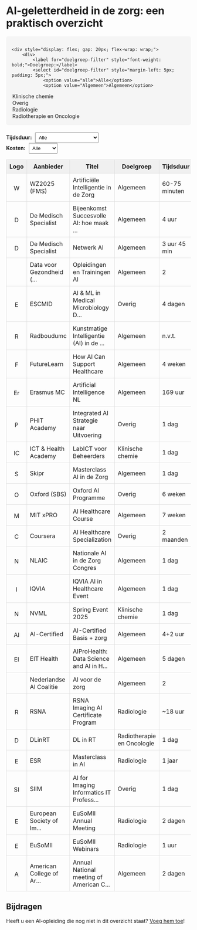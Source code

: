 #  AI-geletterdheid in de zorg: een praktisch overzicht


<div style="margin-bottom: 20px; padding: 15px; background-color: #f5f5f5; border-radius: 5px;">
    
    <div style="display: flex; gap: 20px; flex-wrap: wrap;">
        <div>
            <label for="doelgroep-filter" style="font-weight: bold;">Doelgroep:</label>
            <select id="doelgroep-filter" style="margin-left: 5px; padding: 5px;">
                <option value="alle">Alle</option>
                <option value="Algemeen">Algemeen</option>
<option value="Klinische chemie">Klinische chemie</option>
<option value="Overig">Overig</option>
<option value="Radiologie">Radiologie</option>
<option value="Radiotherapie en Oncologie">Radiotherapie en Oncologie</option>
            </select>
        </div>
        <div>
            <label for="tijdsduur-filter" style="font-weight: bold;">Tijdsduur:</label>
            <select id="tijdsduur-filter" style="margin-left: 5px; padding: 5px;">
                <option value="alle">Alle</option>
                <option value="kort">Kort (uren/minuten)</option>
                <option value="middel">Middel (dagen)</option>
                <option value="lang">Lang (weken/maanden)</option>
            </select>
        </div>
        <div>
            <label for="kosten-filter" style="font-weight: bold;">Kosten:</label>
            <select id="kosten-filter" style="margin-left: 5px; padding: 5px;">
                <option value="alle">Alle</option>
                <option value="gratis">Gratis</option>
                <option value="betaald">Betaald</option>
            </select>
        </div>
    </div>
</div>


<table id="course-table" style="width: 100%; border-collapse: collapse;">
<thead>
<tr style="background-color: #f0f0f0;">
<th style="border: 1px solid #ddd; padding: 8px;">Logo</th>
<th style="border: 1px solid #ddd; padding: 8px;">Aanbieder</th>
<th style="border: 1px solid #ddd; padding: 8px;">Titel</th>
<th style="border: 1px solid #ddd; padding: 8px;">Doelgroep</th>
<th style="border: 1px solid #ddd; padding: 8px;">Tijdsduur</th>
<th style="border: 1px solid #ddd; padding: 8px;">Kosten</th>
<th style="border: 1px solid #ddd; padding: 8px;">Link</th>
</tr>
</thead>
<tbody>
<tr style="border: 1px solid #ddd;">
    <td style="border: 1px solid #ddd; padding: 8px; text-align: center;"><img src="https://www.google.com/s2/favicons?domain=wz2025.nl&sz=16" alt="WZ2025 (FMS)" width="16" height="16" style="vertical-align: middle;"></td>
    <td style="border: 1px solid #ddd; padding: 8px;">WZ2025 (FMS)</td>
    <td style="border: 1px solid #ddd; padding: 8px;">Artificiële Intelligentie in de Zorg</td>
    <td style="border: 1px solid #ddd; padding: 8px;">Algemeen</td>
    <td style="border: 1px solid #ddd; padding: 8px;">60-75 minuten</td>
    <td style="border: 1px solid #ddd; padding: 8px;">In overleg</td>
    <td style="border: 1px solid #ddd; padding: 8px; text-align: center;"><a href="https://www.wz2025.nl/2021/11/06/artificiele-intelligentie-in-de-zorg" target="_blank">LINK</a></td>
</tr>
<tr style="border: 1px solid #ddd;">
    <td style="border: 1px solid #ddd; padding: 8px; text-align: center;"><img src="https://www.google.com/s2/favicons?domain=demedischspecialist.nl&sz=16" alt="De Medisch Specialist" width="16" height="16" style="vertical-align: middle;"></td>
    <td style="border: 1px solid #ddd; padding: 8px;">De Medisch Specialist</td>
    <td style="border: 1px solid #ddd; padding: 8px;"><span title="Bijeenkomst Succesvolle AI: hoe maak je dat meetbaar">Bijeenkomst Succesvolle AI: hoe maak ...</span></td>
    <td style="border: 1px solid #ddd; padding: 8px;">Algemeen</td>
    <td style="border: 1px solid #ddd; padding: 8px;">4 uur</td>
    <td style="border: 1px solid #ddd; padding: 8px;">€0</td>
    <td style="border: 1px solid #ddd; padding: 8px; text-align: center;"><a href="https://demedischspecialist.nl/agenda/bijeenkomst-succesvolle-ai-hoe-maak-je-dat-meetbaar" target="_blank">LINK</a></td>
</tr>
<tr style="border: 1px solid #ddd;">
    <td style="border: 1px solid #ddd; padding: 8px; text-align: center;"><img src="https://www.google.com/s2/favicons?domain=demedischspecialist.nl&sz=16" alt="De Medisch Specialist" width="16" height="16" style="vertical-align: middle;"></td>
    <td style="border: 1px solid #ddd; padding: 8px;">De Medisch Specialist</td>
    <td style="border: 1px solid #ddd; padding: 8px;">Netwerk AI</td>
    <td style="border: 1px solid #ddd; padding: 8px;">Algemeen</td>
    <td style="border: 1px solid #ddd; padding: 8px;">3 uur 45 min</td>
    <td style="border: 1px solid #ddd; padding: 8px;">€0</td>
    <td style="border: 1px solid #ddd; padding: 8px; text-align: center;"><a href="https://demedischspecialist.nl/nieuwsoverzicht/nieuws/netwerk-ai-nooitmeertikken" target="_blank">LINK</a></td>
</tr>
<tr style="border: 1px solid #ddd;">
    <td style="border: 1px solid #ddd; padding: 8px; text-align: center;"></td>
    <td style="border: 1px solid #ddd; padding: 8px;"><span title="Data voor Gezondheid (VWS)">Data voor Gezondheid (...</span></td>
    <td style="border: 1px solid #ddd; padding: 8px;">Opleidingen en Trainingen AI</td>
    <td style="border: 1px solid #ddd; padding: 8px;">Algemeen</td>
    <td style="border: 1px solid #ddd; padding: 8px;">2</td>
    <td style="border: 1px solid #ddd; padding: 8px;">5 uur</td>
    <td style="border: 1px solid #ddd; padding: 8px; text-align: center;"></td>
</tr>
<tr style="border: 1px solid #ddd;">
    <td style="border: 1px solid #ddd; padding: 8px; text-align: center;"><img src="https://www.google.com/s2/favicons?domain=escmid.org&sz=16" alt="ESCMID" width="16" height="16" style="vertical-align: middle;"></td>
    <td style="border: 1px solid #ddd; padding: 8px;">ESCMID</td>
    <td style="border: 1px solid #ddd; padding: 8px;"><span title="AI &amp; ML in Medical Microbiology Diagnostics">AI &amp; ML in Medical Microbiology D...</span></td>
    <td style="border: 1px solid #ddd; padding: 8px;">Overig</td>
    <td style="border: 1px solid #ddd; padding: 8px;">4 dagen</td>
    <td style="border: 1px solid #ddd; padding: 8px;">€350-€750</td>
    <td style="border: 1px solid #ddd; padding: 8px; text-align: center;"><a href="https://www.escmid.org/event-detail/artificial-intelligence-and-machine-learning-in-medical-microbiology-diagnostics" target="_blank">LINK</a></td>
</tr>
<tr style="border: 1px solid #ddd;">
    <td style="border: 1px solid #ddd; padding: 8px; text-align: center;"><img src="https://www.google.com/s2/favicons?domain=radboudumc.nl&sz=16" alt="Radboudumc" width="16" height="16" style="vertical-align: middle;"></td>
    <td style="border: 1px solid #ddd; padding: 8px;">Radboudumc</td>
    <td style="border: 1px solid #ddd; padding: 8px;"><span title="Kunstmatige Intelligentie (AI) in de Zorg">Kunstmatige Intelligentie (AI) in de ...</span></td>
    <td style="border: 1px solid #ddd; padding: 8px;">Algemeen</td>
    <td style="border: 1px solid #ddd; padding: 8px;">n.v.t.</td>
    <td style="border: 1px solid #ddd; padding: 8px;">n.v.t.</td>
    <td style="border: 1px solid #ddd; padding: 8px; text-align: center;"><a href="https://www.radboudumc.nl/over-het-radboudumc/strategie/themas/kunstmatige-intelligentie-ai-in-de-zorg" target="_blank">LINK</a></td>
</tr>
<tr style="border: 1px solid #ddd;">
    <td style="border: 1px solid #ddd; padding: 8px; text-align: center;"><img src="https://www.google.com/s2/favicons?domain=futurelearn.com&sz=16" alt="FutureLearn" width="16" height="16" style="vertical-align: middle;"></td>
    <td style="border: 1px solid #ddd; padding: 8px;">FutureLearn</td>
    <td style="border: 1px solid #ddd; padding: 8px;">How AI Can Support Healthcare</td>
    <td style="border: 1px solid #ddd; padding: 8px;">Algemeen</td>
    <td style="border: 1px solid #ddd; padding: 8px;">4 weken</td>
    <td style="border: 1px solid #ddd; padding: 8px;">€0</td>
    <td style="border: 1px solid #ddd; padding: 8px; text-align: center;"><a href="https://www.futurelearn.com/courses/how-artificial-intelligence-can-support-healthcare" target="_blank">LINK</a></td>
</tr>
<tr style="border: 1px solid #ddd;">
    <td style="border: 1px solid #ddd; padding: 8px; text-align: center;"><img src="https://www.google.com/s2/favicons?domain=erasmusmc.nl&sz=16" alt="Erasmus MC" width="16" height="16" style="vertical-align: middle;"></td>
    <td style="border: 1px solid #ddd; padding: 8px;">Erasmus MC</td>
    <td style="border: 1px solid #ddd; padding: 8px;">Artificial Intelligence NL</td>
    <td style="border: 1px solid #ddd; padding: 8px;">Algemeen</td>
    <td style="border: 1px solid #ddd; padding: 8px;">169 uur</td>
    <td style="border: 1px solid #ddd; padding: 8px;">€0</td>
    <td style="border: 1px solid #ddd; padding: 8px; text-align: center;"><a href="https://www.erasmusmc.nl/nl-nl/onderwijs/opleidingen/artificial-intelligence-nl" target="_blank">LINK</a></td>
</tr>
<tr style="border: 1px solid #ddd;">
    <td style="border: 1px solid #ddd; padding: 8px; text-align: center;"><img src="https://www.google.com/s2/favicons?domain=phit.nl&sz=16" alt="PHIT Academy" width="16" height="16" style="vertical-align: middle;"></td>
    <td style="border: 1px solid #ddd; padding: 8px;">PHIT Academy</td>
    <td style="border: 1px solid #ddd; padding: 8px;">Integrated AI Strategie naar Uitvoering</td>
    <td style="border: 1px solid #ddd; padding: 8px;">Overig</td>
    <td style="border: 1px solid #ddd; padding: 8px;">1 dag</td>
    <td style="border: 1px solid #ddd; padding: 8px;">€795</td>
    <td style="border: 1px solid #ddd; padding: 8px; text-align: center;"><a href="https://phit.nl/academy/cursus/interop/integrated-ai/integrated-ai-8-oktober-2025" target="_blank">LINK</a></td>
</tr>
<tr style="border: 1px solid #ddd;">
    <td style="border: 1px solid #ddd; padding: 8px; text-align: center;"><img src="https://www.google.com/s2/favicons?domain=icthealth.nl&sz=16" alt="ICT &amp; Health Academy" width="16" height="16" style="vertical-align: middle;"></td>
    <td style="border: 1px solid #ddd; padding: 8px;">ICT &amp; Health Academy</td>
    <td style="border: 1px solid #ddd; padding: 8px;">LabICT voor Beheerders</td>
    <td style="border: 1px solid #ddd; padding: 8px;">Klinische chemie</td>
    <td style="border: 1px solid #ddd; padding: 8px;">1 dag</td>
    <td style="border: 1px solid #ddd; padding: 8px;">€695</td>
    <td style="border: 1px solid #ddd; padding: 8px; text-align: center;"><a href="https://icthealth.nl/academy/diagnostiek-labict-voor-beheerders" target="_blank">LINK</a></td>
</tr>
<tr style="border: 1px solid #ddd;">
    <td style="border: 1px solid #ddd; padding: 8px; text-align: center;"><img src="https://www.google.com/s2/favicons?domain=skipr.nl&sz=16" alt="Skipr" width="16" height="16" style="vertical-align: middle;"></td>
    <td style="border: 1px solid #ddd; padding: 8px;">Skipr</td>
    <td style="border: 1px solid #ddd; padding: 8px;">Masterclass AI in de Zorg</td>
    <td style="border: 1px solid #ddd; padding: 8px;">Algemeen</td>
    <td style="border: 1px solid #ddd; padding: 8px;">1 dag</td>
    <td style="border: 1px solid #ddd; padding: 8px;">€499</td>
    <td style="border: 1px solid #ddd; padding: 8px; text-align: center;"><a href="https://www.skipr.nl/events/masterclass-artificial-intelligence-in-de-zorg" target="_blank">LINK</a></td>
</tr>
<tr style="border: 1px solid #ddd;">
    <td style="border: 1px solid #ddd; padding: 8px; text-align: center;"><img src="https://www.google.com/s2/favicons?domain=sbs.ox.ac.uk&sz=16" alt="Oxford (SBS)" width="16" height="16" style="vertical-align: middle;"></td>
    <td style="border: 1px solid #ddd; padding: 8px;">Oxford (SBS)</td>
    <td style="border: 1px solid #ddd; padding: 8px;">Oxford AI Programme</td>
    <td style="border: 1px solid #ddd; padding: 8px;">Overig</td>
    <td style="border: 1px solid #ddd; padding: 8px;">6 weken</td>
    <td style="border: 1px solid #ddd; padding: 8px;">£2300</td>
    <td style="border: 1px solid #ddd; padding: 8px; text-align: center;"><a href="https://www.sbs.ox.ac.uk/programmes/executive-education/online-programmes/oxford-artificial-intelligence-programme" target="_blank">LINK</a></td>
</tr>
<tr style="border: 1px solid #ddd;">
    <td style="border: 1px solid #ddd; padding: 8px; text-align: center;"><img src="https://www.google.com/s2/favicons?domain=xpro.mit.edu&sz=16" alt="MIT xPRO" width="16" height="16" style="vertical-align: middle;"></td>
    <td style="border: 1px solid #ddd; padding: 8px;">MIT xPRO</td>
    <td style="border: 1px solid #ddd; padding: 8px;">AI Healthcare Course</td>
    <td style="border: 1px solid #ddd; padding: 8px;">Algemeen</td>
    <td style="border: 1px solid #ddd; padding: 8px;">7 weken</td>
    <td style="border: 1px solid #ddd; padding: 8px;">$2650</td>
    <td style="border: 1px solid #ddd; padding: 8px; text-align: center;"><a href="https://xpro.mit.edu/courses/course-v1:xPRO+AIHCx+R1" target="_blank">LINK</a></td>
</tr>
<tr style="border: 1px solid #ddd;">
    <td style="border: 1px solid #ddd; padding: 8px; text-align: center;"><img src="https://www.google.com/s2/favicons?domain=coursera.org&sz=16" alt="Coursera" width="16" height="16" style="vertical-align: middle;"></td>
    <td style="border: 1px solid #ddd; padding: 8px;">Coursera</td>
    <td style="border: 1px solid #ddd; padding: 8px;">AI Healthcare Specialization</td>
    <td style="border: 1px solid #ddd; padding: 8px;">Overig</td>
    <td style="border: 1px solid #ddd; padding: 8px;">2 maanden</td>
    <td style="border: 1px solid #ddd; padding: 8px;">€0</td>
    <td style="border: 1px solid #ddd; padding: 8px; text-align: center;"><a href="https://www.coursera.org/specializations/ai-healthcare" target="_blank">LINK</a></td>
</tr>
<tr style="border: 1px solid #ddd;">
    <td style="border: 1px solid #ddd; padding: 8px; text-align: center;"><img src="https://www.google.com/s2/favicons?domain=nlaic.com&sz=16" alt="NLAIC" width="16" height="16" style="vertical-align: middle;"></td>
    <td style="border: 1px solid #ddd; padding: 8px;">NLAIC</td>
    <td style="border: 1px solid #ddd; padding: 8px;">Nationale AI in de Zorg Congres</td>
    <td style="border: 1px solid #ddd; padding: 8px;">Algemeen</td>
    <td style="border: 1px solid #ddd; padding: 8px;">1 dag</td>
    <td style="border: 1px solid #ddd; padding: 8px;">€0</td>
    <td style="border: 1px solid #ddd; padding: 8px; text-align: center;"><a href="https://nlaic.com/agenda/nationale-ai-in-de-zorg-congres" target="_blank">LINK</a></td>
</tr>
<tr style="border: 1px solid #ddd;">
    <td style="border: 1px solid #ddd; padding: 8px; text-align: center;"><img src="https://www.google.com/s2/favicons?domain=events.iqvia.com&sz=16" alt="IQVIA" width="16" height="16" style="vertical-align: middle;"></td>
    <td style="border: 1px solid #ddd; padding: 8px;">IQVIA</td>
    <td style="border: 1px solid #ddd; padding: 8px;">IQVIA AI in Healthcare Event</td>
    <td style="border: 1px solid #ddd; padding: 8px;">Algemeen</td>
    <td style="border: 1px solid #ddd; padding: 8px;">1 dag</td>
    <td style="border: 1px solid #ddd; padding: 8px;">€0</td>
    <td style="border: 1px solid #ddd; padding: 8px; text-align: center;"><a href="https://www.events.iqvia.com/event/b3a10e75-f317-400e-ada9-3012bd30640d/summary" target="_blank">LINK</a></td>
</tr>
<tr style="border: 1px solid #ddd;">
    <td style="border: 1px solid #ddd; padding: 8px; text-align: center;"><img src="https://www.google.com/s2/favicons?domain=nvml.nl&sz=16" alt="NVML" width="16" height="16" style="vertical-align: middle;"></td>
    <td style="border: 1px solid #ddd; padding: 8px;">NVML</td>
    <td style="border: 1px solid #ddd; padding: 8px;">Spring Event 2025</td>
    <td style="border: 1px solid #ddd; padding: 8px;">Klinische chemie</td>
    <td style="border: 1px solid #ddd; padding: 8px;">1 dag</td>
    <td style="border: 1px solid #ddd; padding: 8px;">€133/€190</td>
    <td style="border: 1px solid #ddd; padding: 8px; text-align: center;"><a href="https://www.nvml.nl/opleiding/agenda/event/81/spring-event-2025/schedule" target="_blank">LINK</a></td>
</tr>
<tr style="border: 1px solid #ddd;">
    <td style="border: 1px solid #ddd; padding: 8px; text-align: center;"><img src="https://www.google.com/s2/favicons?domain=academy.aicertified.nl&sz=16" alt="AI-Certified" width="16" height="16" style="vertical-align: middle;"></td>
    <td style="border: 1px solid #ddd; padding: 8px;">AI-Certified</td>
    <td style="border: 1px solid #ddd; padding: 8px;">AI-Certified Basis + zorg</td>
    <td style="border: 1px solid #ddd; padding: 8px;">Algemeen</td>
    <td style="border: 1px solid #ddd; padding: 8px;">4+2 uur</td>
    <td style="border: 1px solid #ddd; padding: 8px;">€0</td>
    <td style="border: 1px solid #ddd; padding: 8px; text-align: center;"><a href="https://academy.aicertified.nl" target="_blank">LINK</a></td>
</tr>
<tr style="border: 1px solid #ddd;">
    <td style="border: 1px solid #ddd; padding: 8px; text-align: center;"><img src="https://www.google.com/s2/favicons?domain=eithealth.eu&sz=16" alt="EIT Health" width="16" height="16" style="vertical-align: middle;"></td>
    <td style="border: 1px solid #ddd; padding: 8px;">EIT Health</td>
    <td style="border: 1px solid #ddd; padding: 8px;"><span title="AIProHealth: Data Science and AI in Health Summer School">AIProHealth: Data Science and AI in H...</span></td>
    <td style="border: 1px solid #ddd; padding: 8px;">Algemeen</td>
    <td style="border: 1px solid #ddd; padding: 8px;">5 dagen</td>
    <td style="border: 1px solid #ddd; padding: 8px;">€350</td>
    <td style="border: 1px solid #ddd; padding: 8px; text-align: center;"><a href="https://eithealth.eu/programmes/aiprohealth" target="_blank">LINK</a></td>
</tr>
<tr style="border: 1px solid #ddd;">
    <td style="border: 1px solid #ddd; padding: 8px; text-align: center;"></td>
    <td style="border: 1px solid #ddd; padding: 8px;">Nederlandse AI Coalitie</td>
    <td style="border: 1px solid #ddd; padding: 8px;">AI voor de zorg</td>
    <td style="border: 1px solid #ddd; padding: 8px;">Algemeen</td>
    <td style="border: 1px solid #ddd; padding: 8px;">2</td>
    <td style="border: 1px solid #ddd; padding: 8px;">5 uur</td>
    <td style="border: 1px solid #ddd; padding: 8px; text-align: center;"></td>
</tr>
<tr style="border: 1px solid #ddd;">
    <td style="border: 1px solid #ddd; padding: 8px; text-align: center;"><img src="https://www.google.com/s2/favicons?domain=rsna.org&sz=16" alt="RSNA" width="16" height="16" style="vertical-align: middle;"></td>
    <td style="border: 1px solid #ddd; padding: 8px;">RSNA</td>
    <td style="border: 1px solid #ddd; padding: 8px;">RSNA Imaging AI Certificate Program</td>
    <td style="border: 1px solid #ddd; padding: 8px;">Radiologie</td>
    <td style="border: 1px solid #ddd; padding: 8px;">~18 uur</td>
    <td style="border: 1px solid #ddd; padding: 8px;">$980</td>
    <td style="border: 1px solid #ddd; padding: 8px; text-align: center;"><a href="https://www.rsna.org/education/ai-resources/imaging-ai-certificate" target="_blank">LINK</a></td>
</tr>
<tr style="border: 1px solid #ddd;">
    <td style="border: 1px solid #ddd; padding: 8px; text-align: center;"><img src="https://www.google.com/s2/favicons?domain=dlinrt.org&sz=16" alt="DLinRT" width="16" height="16" style="vertical-align: middle;"></td>
    <td style="border: 1px solid #ddd; padding: 8px;">DLinRT</td>
    <td style="border: 1px solid #ddd; padding: 8px;">DL in RT</td>
    <td style="border: 1px solid #ddd; padding: 8px;">Radiotherapie en Oncologie</td>
    <td style="border: 1px solid #ddd; padding: 8px;">1 dag</td>
    <td style="border: 1px solid #ddd; padding: 8px;">€0</td>
    <td style="border: 1px solid #ddd; padding: 8px; text-align: center;"><a href="http://www.dlinrt.org" target="_blank">LINK</a></td>
</tr>
<tr style="border: 1px solid #ddd;">
    <td style="border: 1px solid #ddd; padding: 8px; text-align: center;"><img src="https://www.google.com/s2/favicons?domain=myesr.org&sz=16" alt="ESR" width="16" height="16" style="vertical-align: middle;"></td>
    <td style="border: 1px solid #ddd; padding: 8px;">ESR</td>
    <td style="border: 1px solid #ddd; padding: 8px;">Masterclass in AI</td>
    <td style="border: 1px solid #ddd; padding: 8px;">Radiologie</td>
    <td style="border: 1px solid #ddd; padding: 8px;">1 jaar</td>
    <td style="border: 1px solid #ddd; padding: 8px;">€410</td>
    <td style="border: 1px solid #ddd; padding: 8px; text-align: center;"><a href="https://www.myesr.org/education/premium-education-package/" target="_blank">LINK</a></td>
</tr>
<tr style="border: 1px solid #ddd;">
    <td style="border: 1px solid #ddd; padding: 8px; text-align: center;"><img src="https://www.google.com/s2/favicons?domain=siim.org&sz=16" alt="SIIM" width="16" height="16" style="vertical-align: middle;"></td>
    <td style="border: 1px solid #ddd; padding: 8px;">SIIM</td>
    <td style="border: 1px solid #ddd; padding: 8px;"><span title="AI for Imaging Informatics IT Professionals">AI for Imaging Informatics IT Profess...</span></td>
    <td style="border: 1px solid #ddd; padding: 8px;">Overig</td>
    <td style="border: 1px solid #ddd; padding: 8px;">1 dag</td>
    <td style="border: 1px solid #ddd; padding: 8px;">$599/$899</td>
    <td style="border: 1px solid #ddd; padding: 8px; text-align: center;"><a href="https://siim.org/learning-events/learning/ai4it/" target="_blank">LINK</a></td>
</tr>
<tr style="border: 1px solid #ddd;">
    <td style="border: 1px solid #ddd; padding: 8px; text-align: center;"><img src="https://www.google.com/s2/favicons?domain=eusomii.org&sz=16" alt="European Society of Imaging Informatics" width="16" height="16" style="vertical-align: middle;"></td>
    <td style="border: 1px solid #ddd; padding: 8px;"><span title="European Society of Imaging Informatics">European Society of Im...</span></td>
    <td style="border: 1px solid #ddd; padding: 8px;">EuSoMII Annual Meeting</td>
    <td style="border: 1px solid #ddd; padding: 8px;">Radiologie</td>
    <td style="border: 1px solid #ddd; padding: 8px;">2 dagen</td>
    <td style="border: 1px solid #ddd; padding: 8px;">€220/€270</td>
    <td style="border: 1px solid #ddd; padding: 8px; text-align: center;"><a href="https://www.eusomii.org/eusomii-annual-meeting-2025/" target="_blank">LINK</a></td>
</tr>
<tr style="border: 1px solid #ddd;">
    <td style="border: 1px solid #ddd; padding: 8px; text-align: center;"><img src="https://www.google.com/s2/favicons?domain=eusomii.org&sz=16" alt="EuSoMII" width="16" height="16" style="vertical-align: middle;"></td>
    <td style="border: 1px solid #ddd; padding: 8px;">EuSoMII</td>
    <td style="border: 1px solid #ddd; padding: 8px;">EuSoMII Webinars</td>
    <td style="border: 1px solid #ddd; padding: 8px;">Radiologie</td>
    <td style="border: 1px solid #ddd; padding: 8px;">1 uur</td>
    <td style="border: 1px solid #ddd; padding: 8px;">€0</td>
    <td style="border: 1px solid #ddd; padding: 8px; text-align: center;"><a href="https://www.eusomii.org/webinars/" target="_blank">LINK</a></td>
</tr>
<tr style="border: 1px solid #ddd;">
    <td style="border: 1px solid #ddd; padding: 8px; text-align: center;"><img src="https://www.google.com/s2/favicons?domain=americancollegeaim.org&sz=16" alt="American College of Artificial Intelligence and Medicine" width="16" height="16" style="vertical-align: middle;"></td>
    <td style="border: 1px solid #ddd; padding: 8px;"><span title="American College of Artificial Intelligence and Medicine">American College of Ar...</span></td>
    <td style="border: 1px solid #ddd; padding: 8px;"><span title="Annual National meeting of American College of Artificial Intelligence and Medicine">Annual National meeting of American C...</span></td>
    <td style="border: 1px solid #ddd; padding: 8px;">Algemeen</td>
    <td style="border: 1px solid #ddd; padding: 8px;">2 dagen</td>
    <td style="border: 1px solid #ddd; padding: 8px;">$300</td>
    <td style="border: 1px solid #ddd; padding: 8px; text-align: center;"><a href="https://americancollegeaim.org/" target="_blank">LINK</a></td>
</tr>
</tbody>
</table>


<script>
function filterTable() {
    const doelgroepFilter = document.getElementById('doelgroep-filter').value;
    const tijdsduurFilter = document.getElementById('tijdsduur-filter').value;
    const kostenFilter = document.getElementById('kosten-filter').value;
    
    const table = document.getElementById('course-table');
    const rows = table.getElementsByTagName('tr');
    
    // Start from row 1 to skip header
    for (let i = 1; i < rows.length; i++) {
        const row = rows[i];
        const cells = row.getElementsByTagName('td');
        
        if (cells.length >= 6) {
            const doelgroep = cells[3].textContent.trim(); // Column 3 (0-indexed: Logo, Aanbieder, Titel, Doelgroep)
            const tijdsduur = cells[4].textContent.trim(); // Column 4
            const kosten = cells[5].textContent.trim();    // Column 5
            
            // Categorize cost
            let kostenCategory = 'onbekend';
            if (kosten.includes('€0') || kosten.toLowerCase().includes('gratis') || kosten === '0') {
                kostenCategory = 'gratis';
            } else if (kosten.trim() !== '' && kosten.trim() !== 'n.v.t.') {
                kostenCategory = 'betaald';
            }
            
            let showRow = true;
            
            // Apply filters
            if (doelgroepFilter !== 'alle' && doelgroep !== doelgroepFilter) {
                showRow = false;
            }
            
            if (tijdsduurFilter !== 'alle') {
                const tijdsduurLower = tijdsduur.toLowerCase();
                if (tijdsduurFilter === 'kort' && !tijdsduurLower.includes('uur') && !tijdsduurLower.includes('minuten')) {
                    showRow = false;
                } else if (tijdsduurFilter === 'middel' && !tijdsduurLower.includes('dag')) {
                    showRow = false;
                } else if (tijdsduurFilter === 'lang' && !tijdsduurLower.includes('week') && !tijdsduurLower.includes('maand')) {
                    showRow = false;
                }
            }
            
            if (kostenFilter !== 'alle' && kostenCategory !== kostenFilter) {
                showRow = false;
            }
            
            row.style.display = showRow ? '' : 'none';
        }
    }
}

// Add event listeners when page loads
document.addEventListener('DOMContentLoaded', function() {
    document.getElementById('doelgroep-filter').addEventListener('change', filterTable);
    document.getElementById('tijdsduur-filter').addEventListener('change', filterTable);
    document.getElementById('kosten-filter').addEventListener('change', filterTable);
});
</script>


## Bijdragen

Heeft u een AI-opleiding die nog niet in dit overzicht staat? [Voeg hem toe](bijdragen.html)!
